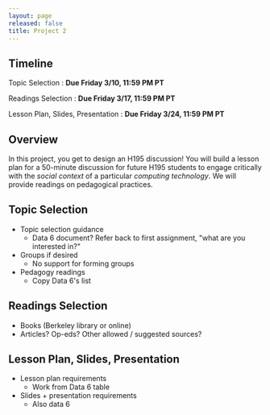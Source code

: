 ```yaml
---
layout: page
released: false
title: Project 2
---
```


## Timeline

Topic Selection
: **Due Friday 3/10, 11:59 PM PT**

Readings Selection
: **Due Friday 3/17, 11:59 PM PT**

Lesson Plan, Slides, Presentation
: **Due Friday 3/24, 11:59 PM PT**

## Overview

In this project, you get to design an H195 discussion! You will build a lesson
plan for a 50-minute discussion for future H195 students to engage critically
with the *social context* of a particular *computing technology*. We will
provide readings on pedagogical practices.

## Topic Selection

- Topic selection guidance
  - Data 6 document? Refer back to first assignment, "what are you interested in?"
- Groups if desired
  - No support for forming groups
- Pedagogy readings
  - Copy Data 6's list

## Readings Selection

- Books (Berkeley library or online)
- Articles? Op-eds? Other allowed / suggested sources?

## Lesson Plan, Slides, Presentation

- Lesson plan requirements
  - Work from Data 6 table
- Slides + presentation requirements
  - Also data 6

